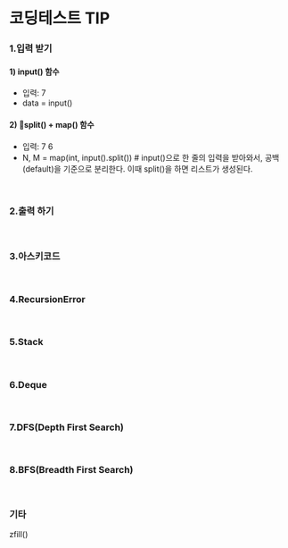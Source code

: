 # 코딩테스트 TIP  


### 1.입력 받기
#### 1) input() 함수
- 입력: 7
- data = input()

#### 2) split() + map() 함수
- 입력: 7 6
- N, M = map(int, input().split())  # input()으로 한 줄의 입력을 받아와서, 공백(default)을 기준으로 분리한다. 이때 split()을 하면 리스트가 생성된다.

</br>

### 2.출력 하기

</br>

### 3.아스키코드

</br>

### 4.RecursionError

</br>

### 5.Stack

</br>

### 6.Deque

</br>

### 7.DFS(Depth First Search)

</br>

### 8.BFS(Breadth First Search)

</br>

### 기타
zfill()

